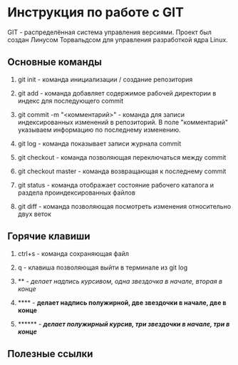 # Инструкция по работе с GIT

GIT - распределённая система управления версиями. Проект был создан Линусом Торвальдсом для управления разработкой ядра Linux.

## Основные команды 

1. git init - команда инициализации / создание репозитория

2. git add - команда добавляет содержимое рабочей директории в индекс для последующего commit

3. git commit -m "<комментарий>" - команда для записи индексированных изменений в репозиторий. В поле "комментарий" указываем информацию по последнему изменению.

4. git log - команда показывает записи журнала commit

5. git checkout - команда позволяющая переключаться между commit

6. git checkout master - команда возвращающая к последнему commit

7. git status - команда отображает состояние рабочего каталога и раздела проиндексированных файлов

8. git diff - команда позволяющая посмотреть изменения относительно двух веток

## Горячие клавиши

1. ctrl+s - команда сохраняющая файл

2. q - клавиша позволяющая выйти в терминале из git log

3. ** - *делает надпись курсивом, одна звездочка в начале, вторая в конце*

4. **** - **делает надпись полужирной, две звездочки в начале, две в конце**

5. ****** - ***делает полужирный курсив, три звездочки в начале, три в конце***

## Полезные ссылки